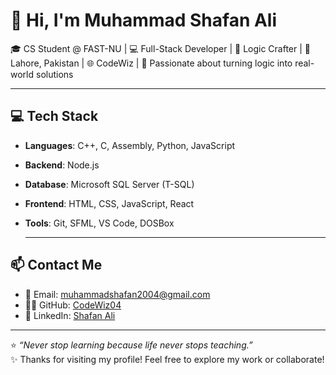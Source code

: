 # 👋 Hi, I'm Muhammad Shafan Ali

🎓 CS Student @ FAST-NU | 💻 Full-Stack Developer | 🧠 Logic Crafter | 
📍 Lahore, Pakistan | 🌐 CodeWiz | 🚀 Passionate about turning logic into real-world solutions

---
## 💻 Tech Stack

- **Languages**: C++, C, Assembly, Python, JavaScript
- **Backend**: Node.js
- **Database**: Microsoft SQL Server (T-SQL)
- **Frontend**: HTML, CSS, JavaScript, React
- **Tools**: Git, SFML, VS Code, DOSBox

  ---

## 📫 Contact Me

- 📧 Email: [muhammadshafan2004@gmail.com](mailto:muhammadshafan2004@gmail.com)
- 🧑‍💻 GitHub: [CodeWiz04](https://github.com/CodeWiz04)
- 🔗 LinkedIn: [Shafan Ali](https://www.linkedin.com/in/muhammad-shafan-7b0053308/)

---

⭐️ _“Never stop learning because life never stops teaching.”_  
✨ Thanks for visiting my profile! Feel free to explore my work or collaborate!
